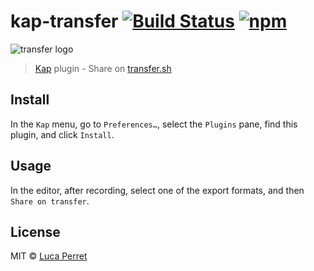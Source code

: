 # kap-transfer [![Build Status](https://travis-ci.org/lucaperret/kap-transfer.svg?branch=master)](https://travis-ci.org/lucaperret/kap-transfer) [![npm](https://img.shields.io/npm/dt/kap-transfer.svg)](https://www.npmjs.com/package/kap-transfer)

![transfer logo](transfer.png?raw=true "transfer.sh")

> [Kap](https://github.com/wulkano/kap) plugin - Share on [transfer.sh](https://transfer.sh)

## Install

In the `Kap` menu, go to `Preferences…`, select the `Plugins` pane, find this plugin, and click `Install`.

## Usage

In the editor, after recording, select one of the export formats, and then `Share on transfer`.

## License

MIT © [Luca Perret](https://github.com/lucaperret)
